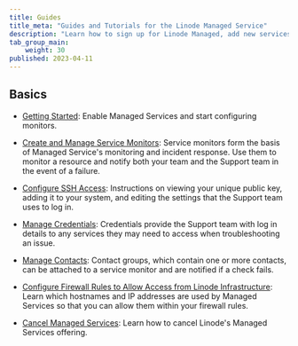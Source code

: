 ```yaml
---
title: Guides
title_meta: "Guides and Tutorials for the Linode Managed Service"
description: "Learn how to sign up for Linode Managed, add new services, disable service monitoring, and more."
tab_group_main:
    weight: 30
published: 2023-04-11
---
```


## Basics

- [Getting Started](/docs/products/services/managed/get-started/): Enable Managed Services and start configuring monitors.

- [Create and Manage Service Monitors](/docs/products/services/managed/guides/service-monitors/): Service monitors form the basis of Managed Service's monitoring and incident response. Use them to monitor a resource and notify both your team and the Support team in the event of a failure.

- [Configure SSH Access](/docs/products/services/managed/guides/ssh-access/): Instructions on viewing your unique public key, adding it to your system, and editing the settings that the Support team uses to log in.

- [Manage Credentials](/docs/products/services/managed/guides/credentials/): Credentials provide the Support team with log in details to any services they may need to access when troubleshooting an issue.

- [Manage Contacts](/docs/products/services/managed/guides/contacts/): Contact groups, which contain one or more contacts, can be attached to a service monitor and are notified if a check fails.

- [Configure Firewall Rules to Allow Access from Linode Infrastructure](/docs/products/services/managed/guides/allow-access-from-linode-infrastructure/): Learn which hostnames and IP addresses are used by Managed Services so that you can allow them within your firewall rules.

- [Cancel Managed Services](/docs/products/services/managed/guides/cancel/): Learn how to cancel Linode's Managed Services offering.